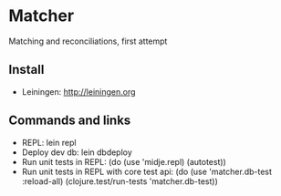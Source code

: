 Matcher
=======

Matching and reconciliations, first attempt

Install
--------

* Leiningen: http://leiningen.org

Commands and links
-------------------

* REPL: lein repl
* Deploy dev db: lein dbdeploy
* Run unit tests in REPL: (do (use 'midje.repl) (autotest))
* Run unit tests in REPL with core test api: (do (use 'matcher.db-test :reload-all) (clojure.test/run-tests 'matcher.db-test))
